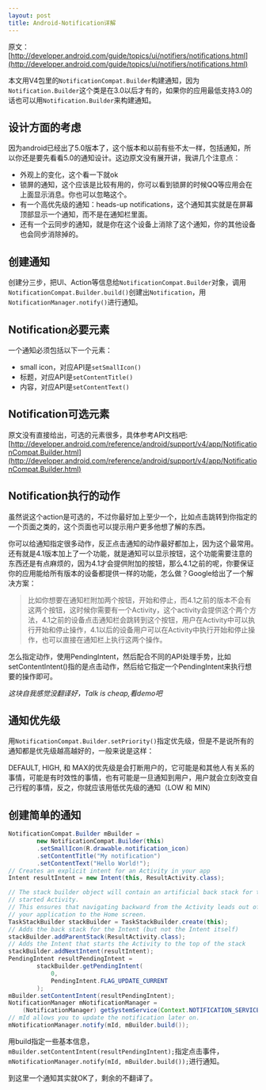 ```yaml
---
layout: post
title: Android-Notification详解
---
```


原文：[http://developer.android.com/guide/topics/ui/notifiers/notifications.html](http://developer.android.com/guide/topics/ui/notifiers/notifications.html)

本文用V4包里的`NotificationCompat.Builder`构建通知，因为`Notification.Builder`这个类是在3.0以后才有的，如果你的应用最低支持3.0的话也可以用`Notification.Builder`来构建通知。

## 设计方面的考虑

因为android已经出了5.0版本了，这个版本和以前有些不太一样，包括通知，所以你还是要先看看5.0的通知设计。这边原文没有展开讲，我讲几个注意点：

- 外观上的变化，这个看一下就ok
- 锁屏的通知，这个应该是比较有用的，你可以看到锁屏的时候QQ等应用会在上面显示消息。你也可以忽略这个。
- 有一个高优先级的通知：heads-up notifications，这个通知其实就是在屏幕顶部显示一个通知，而不是在通知栏里面。
- 还有一个云同步的通知，就是你在这个设备上消除了这个通知，你的其他设备也会同步消除掉的。

## 创建通知

创建分三步，把UI、Action等信息给`NotificationCompat.Builder`对象，调用`NotificationCompat.Builder.build()`创建出`Notification`，用`NotificationManager.notify()`进行通知。

## Notification必要元素

一个通知必须包括以下一个元素：

- small icon，对应API是`setSmallIcon()`
- 标题，对应API是`setContentTitle()`
- 内容，对应API是`setContentText()`

## Notification可选元素

原文没有直接给出，可选的元素很多，具体参考API文档吧:
[http://developer.android.com/reference/android/support/v4/app/NotificationCompat.Builder.html](http://developer.android.com/reference/android/support/v4/app/NotificationCompat.Builder.html)

## Notification执行的动作

虽然说这个action是可选的，不过你最好加上至少一个，比如点击跳转到你指定的一个页面之类的，这个页面也可以提示用户更多他想了解的东西。

你可以给通知指定很多动作，反正点击通知的动作最好都加上，因为这个最常用。还有就是4.1版本加上了一个功能，就是通知可以显示按钮，这个功能需要注意的东西还是有点麻烦的，因为4.1才会提供附加的按钮，那么4.1之前的呢，你要保证你的应用能给所有版本的设备都提供一样的功能，怎么做？Google给出了一个解决方案：

> 比如你想要在通知栏附加两个按钮，开始和停止，而4.1之前的版本不会有这两个按钮，这时候你需要有一个Activity，这个activity会提供这个两个方法，4.1之前的设备点击通知栏会跳转到这个按钮，用户在Activity中可以执行开始和停止操作，4.1以后的设备用户可以在Activity中执行开始和停止操作，也可以直接在通知栏上执行这两个操作。

怎么指定动作，使用PendingIntent，然后配合不同的API处理手势，比如setContentIntent()指的是点击动作，然后给它指定一个PendingIntent来执行想要的操作即可。

*这块自我感觉没翻译好，Talk is cheap,看demo吧*

## 通知优先级

用`NotificationCompat.Builder.setPriority()`指定优先级，但是不是说所有的通知都是优先级越高越好的，一般来说是这样：

DEFAULT, HIGH, 和 MAX的优先级是会打断用户的，它可能是和其他人有关系的事情，可能是有时效性的事情，也有可能是一旦通知到用户，用户就会立刻改变自己行程的事情，反之，你就应该用低优先级的通知（LOW 和 MIN）

## 创建简单的通知

```java
NotificationCompat.Builder mBuilder =
        new NotificationCompat.Builder(this)
        .setSmallIcon(R.drawable.notification_icon)
        .setContentTitle("My notification")
        .setContentText("Hello World!");
// Creates an explicit intent for an Activity in your app
Intent resultIntent = new Intent(this, ResultActivity.class);

// The stack builder object will contain an artificial back stack for the
// started Activity.
// This ensures that navigating backward from the Activity leads out of
// your application to the Home screen.
TaskStackBuilder stackBuilder = TaskStackBuilder.create(this);
// Adds the back stack for the Intent (but not the Intent itself)
stackBuilder.addParentStack(ResultActivity.class);
// Adds the Intent that starts the Activity to the top of the stack
stackBuilder.addNextIntent(resultIntent);
PendingIntent resultPendingIntent =
        stackBuilder.getPendingIntent(
            0,
            PendingIntent.FLAG_UPDATE_CURRENT
        );
mBuilder.setContentIntent(resultPendingIntent);
NotificationManager mNotificationManager =
    (NotificationManager) getSystemService(Context.NOTIFICATION_SERVICE);
// mId allows you to update the notification later on.
mNotificationManager.notify(mId, mBuilder.build());
```
用build指定一些基本信息，`mBuilder.setContentIntent(resultPendingIntent);`指定点击事件，`mNotificationManager.notify(mId, mBuilder.build());`进行通知。

到这里一个通知其实就OK了，剩余的不翻译了。